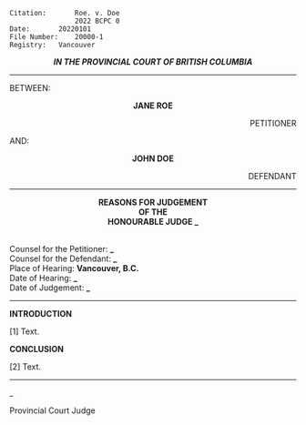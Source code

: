 	Citation:       Roe. v. Doe
                	2022 BCPC 0
	Date:		20220101
	File Number:	20000-1
	Registry:	Vancouver

<p align="center"><b><i>IN THE PROVINCIAL COURT OF BRITISH COLUMBIA</b></i>

---

BETWEEN:
<p align="center"><b>JANE ROE</b>
<p align="right">PETITIONER
<p>AND:
<p align="center"><b>JOHN DOE</b>
<p align="right">DEFENDANT

---
	
<p align="center"><b>REASONS FOR JUDGEMENT<br>OF THE<br>HONOURABLE JUDGE _</b>

<br>Counsel for the Petitioner: **_**
<br>Counsel for the Defendant: **_**
<br>Place of Hearing: **Vancouver, B.C.**
<br>Date of Hearing: **_**
<br>Date of Judgement: **_**

---

**INTRODUCTION**

[1] Text.

**CONCLUSION**

[2] Text.
	
---

_
	
Provincial Court Judge
